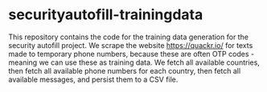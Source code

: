 # securityautofill-trainingdata

This repository contains the code for the training data generation for the security autofill project.
We scrape the website https://quackr.io/ for texts made to temporary phone numbers, because these are often OTP codes - meaning we can use these as training data. We fetch all available countries, then fetch all available phone numbers for each country, then fetch all available messages, and persist them to a CSV file.
